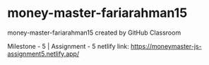 # money-master-fariarahman15
money-master-fariarahman15 created by GitHub Classroom

Milestone - 5 | Assignment - 5
netlify link: https://moneymaster-js-assignment5.netlify.app/
